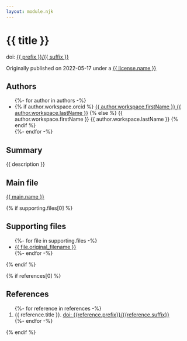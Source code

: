 ```yaml
---
layout: module.njk
---
```

# {{ title }}

doi: <a href="https://doi.org/{{ prefix }}/{{ suffix }}">{{ prefix }}/{{ suffix }}</a>

Originally published on 2022-05-17 under a <a href="{{ license.url }}">{{ license.name }}</a> 

## Authors

<ul>
{%- for author in authors -%}
 <li>
 {% if author.workspace.orcid %}
 <a href="https://orcid.org/{{ author.workspace.orcid }}">{{ author.workspace.firstName }} {{ author.workspace.lastName }}</a>
 {% else %}
 {{ author.workspace.firstName }} {{ author.workspace.lastName }}
 {% endif %}
 </li>
{%- endfor -%}
</ul>

## Summary

{{ description }}

## Main file

<a href="{{ main.name }}">{{ main.name }}</a>

{% if supporting.files[0] %}
## Supporting files

<ul>
{%- for file in supporting.files -%}
  <li><a href="supporting/{{ file.original_filename }}">{{ file.original_filename }}</a></li>
{%- endfor -%}
</ul>
{% endif %}

{% if references[0] %}
## References

<ol>
{%- for reference in references -%}
<li>{{ reference.title }}. <a href="https://doi.org/{{reference.prefix}}/{{reference.suffix}}">doi: {{reference.prefix}}/{{reference.suffix}}</a></li>
{%- endfor -%}
</ol>
{% endif %}

